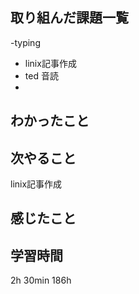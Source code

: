 ## 取り組んだ課題一覧
-typing
- linix記事作成
- ted 音読
- 

## わかったこと


## 次やること
 linix記事作成

## 感じたこと

## 学習時間
2h 30min
186h